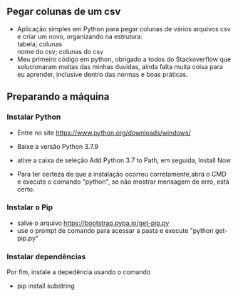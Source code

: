 ## Pegar colunas de um csv
* Aplicação simples em Python para pegar colunas de vários arquivos csv e criar um novo, organizando na estrutura: </br>
 tabela; colunas </br>
 nome do csv; colunas do csv
* Meu primeiro código em python, obrigado a todos do Stackoverflow que solucionaram muitas das minhas duvidas, ainda falta muita coisa para eu aprender, inclusive dentro das normas e boas práticas.
## Preparando a máquina
### Instalar Python
* Entre no site https://www.python.org/downloads/windows/
* Baixe a versão Python 3.7.9
* ative a caixa de seleção Add Python 3.7 to Path, em seguida, Install Now

* Para ter certeza de que a instalação ocorreu corretamente,abra o CMD e execute o comando "python", se não mostrar mensagem de erro, está certo.

### Instalar o Pip
* salve o arquivo https://bootstrap.pypa.io/get-pip.py
* use o prompt de comando para acessar a pasta e execute "python get-pip.py"

### Instalar dependências
Por fim, instale a depedência usando o comando 
* pip install substring

